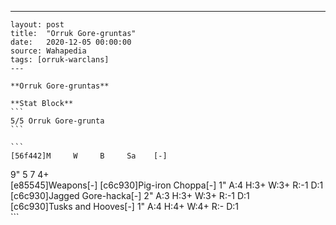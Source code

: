 ---
    layout: post
    title:  "Orruk Gore-gruntas"
    date:   2020-12-05 00:00:00
    source: Wahapedia
    tags: [orruk-warclans]
    ---
    
    **Orruk Gore-gruntas**
    
    **Stat Block**
    ```
    5/5 Orruk Gore-grunta
    ```
    
    ```
    [56f442]M     W     B     Sa    [-]
9"    5     7     4+    
[e85545]Weapons[-]
[c6c930]Pig-iron Choppa[-]
1"     A:4    H:3+   W:3+   R:-1   D:1   
[c6c930]Jagged Gore-hacka[-]
2"     A:3    H:3+   W:3+   R:-1   D:1   
[c6c930]Tusks and Hooves[-]
1"     A:4    H:4+   W:4+   R:-    D:1   
    ```
    
    
    